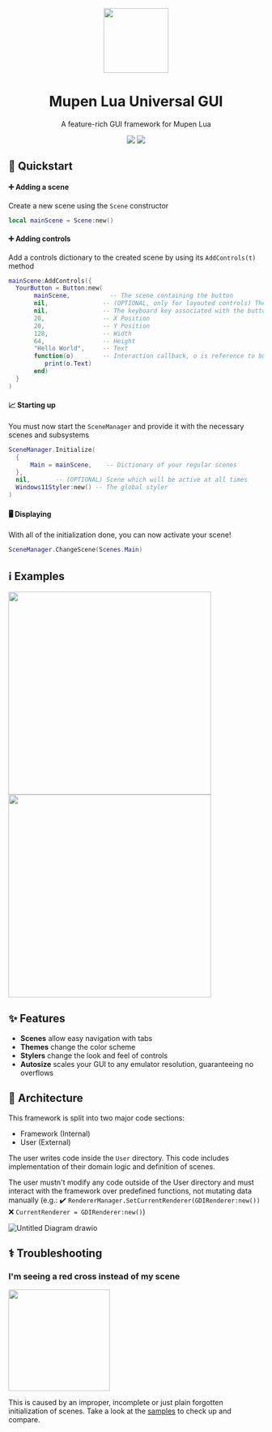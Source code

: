 <p align="center">
  <img width="128" align="center" src="https://user-images.githubusercontent.com/48759429/196777604-aa4becd2-d6aa-45f6-824d-f05a493a088e.png">
</p>

<h1 align="center">
  Mupen Lua Universal GUI
</h1>
<p align="center">
  A feature-rich GUI framework for Mupen Lua
</p>
<p align="center">
    <img src="https://img.shields.io/github/last-commit/Aurumaker72/mupenluauniversalgui?style=for-the-badge"/> 
    <img src="https://img.shields.io/badge/Status-Work%20In%20Progress-orange?style=for-the-badge"/>
</p>


## 💨 Quickstart

#### ➕ Adding a scene
Create a new scene using the `Scene` constructor
```lua
local mainScene = Scene:new()
```

#### ➕ Adding controls
Add a controls dictionary to the created scene by using its `AddControls(t)` method
```lua
mainScene:AddControls({
  YourButton = Button:new(
       mainScene,           -- The scene containing the button
       nil,               -- (OPTIONAL, only for layouted controls) The button's index in the scene. For each control, increase it by 1 heading downwards
       nil,               -- The keyboard key associated with the button (nil disables keyboard interaction)
       20,                -- X Position 
       20,                -- Y Position
       128,               -- Width
       64,                -- Height
       "Hello World",     -- Text 
       function(o)        -- Interaction callback, o is reference to button
          print(o.Text)
       end)
  }
)
```

#### 📈 Starting up
You must now start the `SceneManager` and provide it with the necessary scenes and subsystems 
```lua
SceneManager.Initialize(
  {                      
      Main = mainScene,    -- Dictionary of your regular scenes
  }, 
  nil,       -- (OPTIONAL) Scene which will be active at all times
  Windows11Styler:new() -- The global styler
)
```

#### 🖥️ Displaying
With all of the initialization done, you can now activate your scene!
```lua
SceneManager.ChangeScene(Scenes.Main)
```

## ℹ️ Examples
<img src="https://user-images.githubusercontent.com/48759429/195981965-5dfe19f0-ae3f-4183-87bf-2a8bc18be42d.png" height="400"/><img src="https://user-images.githubusercontent.com/48759429/195981968-327b2469-7f4d-49db-a7c9-5d6b4e69b1e4.png" height="400"/>

## ✨ Features

- **Scenes** allow easy navigation with tabs
- **Themes** change the color scheme
- **Stylers** change the look and feel of controls
- **Autosize** scales your GUI to any emulator resolution, guaranteeing no overflows

## 📐 Architecture
This framework is split into two major code sections:
- Framework (Internal)
- User (External)

The user writes code inside the `User` directory. This code includes implementation of their domain logic and definition of scenes.

The user mustn't modify any code outside of the User directory and must interact with the framework over predefined functions, not mutating data manually (e.g.:
✔️ ```RendererManager.SetCurrentRenderer(GDIRenderer:new())```
❌ ```CurrentRenderer = GDIRenderer:new()```)

![Untitled Diagram drawio](https://user-images.githubusercontent.com/48759429/195982354-11a00d7e-e770-4688-8836-62776cbc160e.svg)

## ⚕️ Troubleshooting

### I'm seeing a red cross instead of my scene
<img src="https://user-images.githubusercontent.com/48759429/196798099-0c59a377-7675-467f-9efc-11baff313e8a.png" height="200"/>

This is caused by an improper, incomplete or just plain forgotten initialization of scenes. Take a look at the [samples](https://github.com/Aurumaker72/Mupen-Lua-Universal-GUI/tree/main/User/Samples) to check up and compare.


